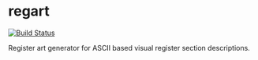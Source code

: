 # regart

[![Build Status](https://travis-ci.org/tiborsimon/regart.svg?branch=master)](https://travis-ci.org/tiborsimon/regart)

Register art generator for ASCII based visual register section descriptions.


